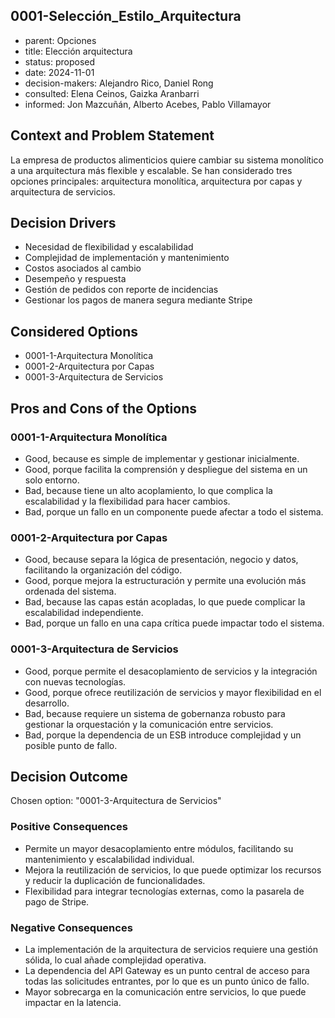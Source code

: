 ## 0001-Selección_Estilo_Arquitectura
* parent: Opciones
* title: Elección arquitectura
* status: proposed
* date: 2024-11-01
* decision-makers: Alejandro Rico, Daniel Rong
* consulted: Elena Ceinos, Gaizka Aranbarri
* informed: Jon Mazcuñán, Alberto Acebes, Pablo Villamayor



## Context and Problem Statement

La empresa de productos alimenticios quiere cambiar su sistema monolítico a una arquitectura más flexible y escalable. Se han considerado tres opciones principales: arquitectura monolítica, arquitectura por capas y arquitectura de servicios. 

## Decision Drivers

* Necesidad de flexibilidad y escalabilidad
* Complejidad de implementación y mantenimiento
* Costos asociados al cambio
* Desempeño y respuesta
* Gestión de pedidos con reporte de incidencias
* Gestionar los pagos de manera segura mediante Stripe


## Considered Options

* 0001-1-Arquitectura Monolítica
* 0001-2-Arquitectura por Capas
* 0001-3-Arquitectura de Servicios 


## Pros and Cons of the Options

### 0001-1-Arquitectura Monolítica

* Good, because es simple de implementar y gestionar inicialmente.
* Good, porque facilita la comprensión y despliegue del sistema en un solo entorno.
* Bad, because tiene un alto acoplamiento, lo que complica la escalabilidad y la flexibilidad para hacer cambios.
* Bad, porque un fallo en un componente puede afectar a todo el sistema.

### 0001-2-Arquitectura por Capas

* Good, because separa la lógica de presentación, negocio y datos, facilitando la organización del código.
* Good, porque mejora la estructuración y permite una evolución más ordenada del sistema.
* Bad, because las capas están acopladas, lo que puede complicar la escalabilidad independiente.
* Bad, porque un fallo en una capa crítica puede impactar todo el sistema.

### 0001-3-Arquitectura de Servicios 

* Good, porque permite el desacoplamiento de servicios y la integración con nuevas tecnologías.
* Good, porque ofrece reutilización de servicios y mayor flexibilidad en el desarrollo.
* Bad, because requiere un sistema de gobernanza robusto para gestionar la orquestación y la comunicación entre servicios.
* Bad, porque la dependencia de un ESB introduce complejidad y un posible punto de fallo.


## Decision Outcome

Chosen option: "0001-3-Arquitectura de Servicios"

### Positive Consequences

* Permite un mayor desacoplamiento entre módulos, facilitando su mantenimiento y escalabilidad individual.
* Mejora la reutilización de servicios, lo que puede optimizar los recursos y reducir la duplicación de funcionalidades.
* Flexibilidad para integrar tecnologías externas, como la pasarela de pago de Stripe.

### Negative Consequences

* La implementación de la arquitectura de servicios requiere una gestión sólida, lo cual añade complejidad operativa.
* La dependencia del API Gateway es un punto central de acceso para todas las solicitudes entrantes, por lo que es un punto único de fallo.
* Mayor sobrecarga en la comunicación entre servicios, lo que puede impactar en la latencia.

